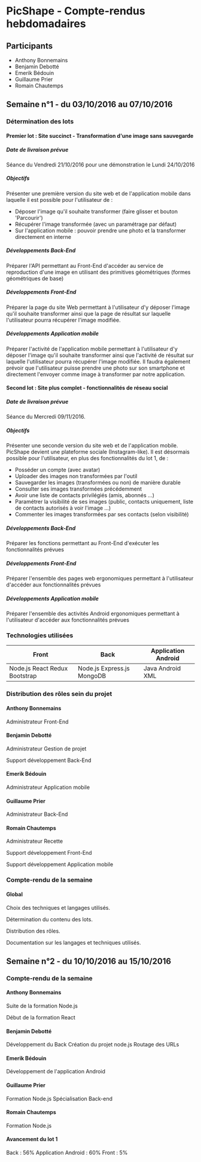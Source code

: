 
# PicShape - Compte-rendus hebdomadaires


## Participants
* Anthony Bonnemains
* Benjamin Debotté
* Emerik Bédouin
* Guillaume Prier
* Romain Chautemps


## Semaine n°1 - du 03/10/2016 au 07/10/2016

### Détermination des lots

#### Premier lot : Site succinct - Transformation d'une image sans sauvegarde 

##### Date de livraison prévue
 
Séance du Vendredi 21/10/2016 pour une démonstration le Lundi 24/10/2016

##### Objectifs

Présenter une première version du site web et de l'application mobile dans laquelle il est possible pour l'utilisateur de :
- Déposer l'image qu'il souhaite transformer (faire glisser et bouton 'Parcourir')
- Récupérer l'image transformée (avec un paramétrage par défaut)
- Sur l'application mobile : pouvoir prendre une photo et la transformer directement en interne

##### Développements Back-End
 
 Préparer l'API permettant au Front-End d'accéder au service de reproduction d'une image en utilisant des primitives géométriques (formes géométriques de base)
 
##### Développements Front-End

 Préparer la page du site Web permettant à l'utilisateur d'y déposer l'image qu'il souhaite transformer ainsi que la page de résultat sur laquelle l'utilisateur pourra récupérer l'image modifiée.
 
##### Développements Application mobile

 Préparer l'activité de l'application mobile permettant à l'utilisateur d'y déposer l'image qu'il souhaite transformer ainsi que l'activité de résultat sur laquelle l'utilisateur pourra récupérer l'image modifiée. Il faudra également prévoir que l'utilisateur puisse prendre une photo sur son smartphone et directement l'envoyer comme image à transformer par notre application.
 
#### Second lot : Site plus complet - fonctionnalités de réseau social 

##### Date de livraison prévue
 
Séance du Mercredi 09/11/2016.

##### Objectifs

Présenter une seconde version du site web et de l'application mobile. PicShape devient une plateforme sociale (Instagram-like). Il est désormais possible pour l'utilisateur, en plus des fonctionnalités du lot 1, de :
- Posséder un compte (avec avatar)
- Uploader des images non transformées par l'outil
- Sauvegarder les images (transformées ou non) de manière durable
- Consulter ses images transformées précédemment 
- Avoir une liste de contacts privilégiés (amis, abonnés ...)
- Paramétrer la visibilité de ses images (public, contacts uniquement, liste de contacts autorisés à voir l'image ...)
- Commenter les images transformées par ses contacts (selon visibilité)


##### Développements Back-End
 
Préparer les fonctions permettant au Front-End d'exécuter les fonctionnalités prévues
 
##### Développements Front-End

Préparer l'ensemble des pages web ergonomiques permettant à l'utilisateur d'accéder aux fonctionnalités prévues 

##### Développements Application mobile

Préparer l'ensemble des activités Android ergonomiques permettant à l'utilisateur d'accéder aux fonctionnalités prévues 

### Technologies utilisées 

| Front                         | Back                       | Application Android |
|-------------------------------|----------------------------|---------------------|
| Node.js React Redux Bootstrap | Node.js Express.js MongoDB | Java Android XML    |

### Distribution des rôles sein du projet

#### Anthony Bonnemains

Administrateur Front-End 

#### Benjamin Debotté

Administrateur Gestion de projet 

Support développement Back-End

#### Emerik Bédouin

Administrateur Application mobile 

#### Guillaume Prier

Administrateur Back-End 

#### Romain Chautemps

Administrateur Recette 

Support développement Front-End 

Support développement Application mobile 

### Compte-rendu de la semaine

#### Global

Choix des techniques et langages utilisés. 

Détermination du contenu des lots. 

Distribution des rôles. 

Documentation sur les langages et techniques utilisés. 

## Semaine n°2 - du 10/10/2016 au 15/10/2016

### Compte-rendu de la semaine

#### Anthony Bonnemains

Suite de la formation Node.js

Début de la formation React

#### Benjamin Debotté

Développement du Back 
Création du projet node.js 
Routage des URLs 

#### Emerik Bédouin

Développement de l'application Android

#### Guillaume Prier

Formation Node.js 
Spécialisation Back-end

#### Romain Chautemps 

Formation Node.js

#### Avancement du lot 1

Back : 56% 
Application Android : 60% 
Front : 5%
